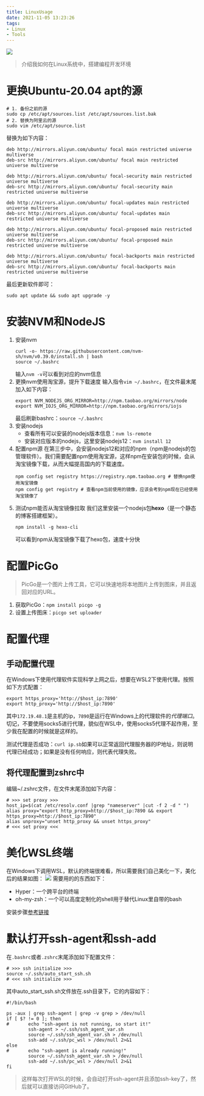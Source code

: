 ```yaml
---
title: LinuxUsage
date: 2021-11-05 13:23:26
tags:
- Linux
- Tools
---
```


![](https://i.loli.net/2021/11/05/jH8LPZJcR5eBntI.png)
> 介绍我如何在Linux系统中，搭建编程开发环境

<!--more-->

# 更换Ubuntu-20.04 apt的源
```
# 1. 备份之前的源
sudo cp /etc/apt/sources.list /etc/apt/sources.list.bak
# 2. 替换为阿里云的源
sudo vim /etc/apt/source.list
```
替换为如下内容：
```
deb http://mirrors.aliyun.com/ubuntu/ focal main restricted universe multiverse
deb-src http://mirrors.aliyun.com/ubuntu/ focal main restricted universe multiverse

deb http://mirrors.aliyun.com/ubuntu/ focal-security main restricted universe multiverse
deb-src http://mirrors.aliyun.com/ubuntu/ focal-security main restricted universe multiverse

deb http://mirrors.aliyun.com/ubuntu/ focal-updates main restricted universe multiverse
deb-src http://mirrors.aliyun.com/ubuntu/ focal-updates main restricted universe multiverse

deb http://mirrors.aliyun.com/ubuntu/ focal-proposed main restricted universe multiverse
deb-src http://mirrors.aliyun.com/ubuntu/ focal-proposed main restricted universe multiverse

deb http://mirrors.aliyun.com/ubuntu/ focal-backports main restricted universe multiverse
deb-src http://mirrors.aliyun.com/ubuntu/ focal-backports main restricted universe multiverse
```

最后更新软件即可：
```
sudo apt update && sudo apt upgrade -y
```

# 安装NVM和NodeJS
1. 安装nvm
   ```
   curl -o- https://raw.githubusercontent.com/nvm-sh/nvm/v0.39.0/install.sh | bash
   source ~/.bashrc
   ```
   输入`nvm -v`可以看到对应的nvm信息
2. 更换nvm使用淘宝源，提升下载速度
   输入指令`vim ~/.bashrc`，在文件最末尾加入如下内容：
   ```
   export NVM_NODEJS_ORG_MIRROR=http://npm.taobao.org/mirrors/node
   export NVM_IOJS_ORG_MIRROR=http://npm.taobao.org/mirrors/iojs
   ```
   最后刷新bashrc：`source ~/.bashrc`
3. 安装nodejs
   - 查看所有可以安装的nodejs版本信息：`nvm ls-remote`
   - 安装对应版本的nodejs，这里安装nodejs12：`nvm install 12`
4. 配置npm源
   在第三步中，会安装nodejs12和对应的npm（npm是nodejs的包管理软件）。我们需要配置npm使用淘宝源，这样npm在安装包的时候，会从淘宝镜像下载，从而大幅提高国内的下载速度。
   ```
   npm config set registry https://registry.npm.taobao.org # 替换npm使用淘宝镜像
   npm config get registry # 查看npm当前使用的镜像，应该会考到npm现在已经使用淘宝镜像了
   ```
5. 测试npm能否从淘宝镜像拉取
   我们这里安装一个nodejs包**hexo**（是一个静态的博客搭建框架）。
   ```
   npm install -g hexo-cli
   ```
   可以看到npm从淘宝镜像下载了hexo包，速度十分快

# 配置PicGo
> PicGo是一个图片上传工具，它可以快速地将本地图片上传到图床，并且返回对应的URL。
1. 获取PicGo：`npm install picgo -g`
2. 设置上传图床：`picgo set uploader`

# 配置代理
## 手动配置代理
在Windows下使用代理软件实现科学上网之后，想要在WSL2下使用代理。按照如下方式配置：
```
export https_proxy='http://$host_ip:7890'
export http_proxy='http://$host_ip:7890'
```
其中`172.19.48.1`是主机的ip，`7890`是运行在Windows上的代理软件的*代理端口*。
切记，不要使用socks5进行代理，貌似在WSL中，使用socks5代理不起作用，至少我在配置的时候就是这样的。

测试代理是否成功：`curl ip.sb`如果可以正常返回代理服务器的IP地址，则说明代理已经成功；如果是没有任何响应，则代表代理失败。

## 将代理配置到zshrc中
编辑~/.zshrc文件，在文件末尾添加如下内容：
```
# >>> set proxy >>>
host_ip=$(cat /etc/resolv.conf |grep "nameserver" |cut -f 2 -d " ")    
alias proxy="export http_proxy=http://$host_ip:7890 && export https_proxy=http://$host_ip:7890"
alias unproxy="unset http_proxy && unset https_proxy"
# <<< set proxy <<<
```

# 美化WSL终端
在Windows下调用WSL，默认的终端很难看，所以需要我们自己美化一下，美化后的结果如图：
![](https://i.loli.net/2021/11/13/X1oLZnqbSdcTz5y.png)
需要用的的东西如下：
- Hyper：一个跨平台的终端
- oh-my-zsh：一个可以高度定制化的shell用于替代Linux里自带的bash

安装步骤[参考链接](https://sspai.com/post/56081)

# 默认打开ssh-agent和ssh-add
在`.bashrc`或者`.zshrc`末尾添加如下配置文件：
```
# >>> ssh initialize >>>
source ~/.ssh/auto_start_ssh.sh
# <<< ssh initialize >>> 
```
其中auto_start_ssh.sh文件放在.ssh目录下，它的内容如下：
```
#!/bin/bash

ps -aux | grep ssh-agent | grep -v grep > /dev/null
if [ $? != 0 ]; then
#       echo "ssh-agent is not running, so start it!"
        ssh-agent > ~/.ssh/ssh_agent_var.sh
        source ~/.ssh/ssh_agent_var.sh > /dev/null
        ssh-add ~/.ssh/pc_wsl > /dev/null 2>&1
else
#       echo "ssh-agent is already running!"
        source ~/.ssh/ssh_agent_var.sh > /dev/null
        ssh-add ~/.ssh/pc_wsl > /dev/null 2>&1
fi
```
> 这样每次打开WSL的时候，会自动打开ssh-agent并且添加ssh-key了，然后就可以直接访问GitHub了。
